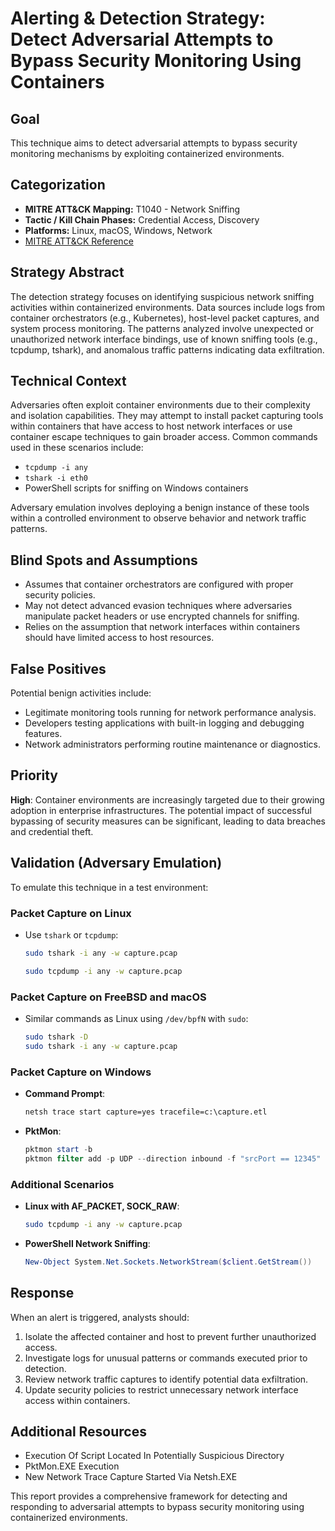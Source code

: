 # Alerting & Detection Strategy: Detect Adversarial Attempts to Bypass Security Monitoring Using Containers

## **Goal**
This technique aims to detect adversarial attempts to bypass security monitoring mechanisms by exploiting containerized environments.

## **Categorization**
- **MITRE ATT&CK Mapping:** T1040 - Network Sniffing
- **Tactic / Kill Chain Phases:** Credential Access, Discovery
- **Platforms:** Linux, macOS, Windows, Network
- [MITRE ATT&CK Reference](https://attack.mitre.org/techniques/T1040)

## **Strategy Abstract**
The detection strategy focuses on identifying suspicious network sniffing activities within containerized environments. Data sources include logs from container orchestrators (e.g., Kubernetes), host-level packet captures, and system process monitoring. The patterns analyzed involve unexpected or unauthorized network interface bindings, use of known sniffing tools (e.g., tcpdump, tshark), and anomalous traffic patterns indicating data exfiltration.

## **Technical Context**
Adversaries often exploit container environments due to their complexity and isolation capabilities. They may attempt to install packet capturing tools within containers that have access to host network interfaces or use container escape techniques to gain broader access. Common commands used in these scenarios include:

- `tcpdump -i any`
- `tshark -i eth0`
- PowerShell scripts for sniffing on Windows containers

Adversary emulation involves deploying a benign instance of these tools within a controlled environment to observe behavior and network traffic patterns.

## **Blind Spots and Assumptions**
- Assumes that container orchestrators are configured with proper security policies.
- May not detect advanced evasion techniques where adversaries manipulate packet headers or use encrypted channels for sniffing.
- Relies on the assumption that network interfaces within containers should have limited access to host resources.

## **False Positives**
Potential benign activities include:
- Legitimate monitoring tools running for network performance analysis.
- Developers testing applications with built-in logging and debugging features.
- Network administrators performing routine maintenance or diagnostics.

## **Priority**
**High**: Container environments are increasingly targeted due to their growing adoption in enterprise infrastructures. The potential impact of successful bypassing of security measures can be significant, leading to data breaches and credential theft.

## **Validation (Adversary Emulation)**
To emulate this technique in a test environment:

### Packet Capture on Linux
- Use `tshark` or `tcpdump`:
  ```bash
  sudo tshark -i any -w capture.pcap
  ```
  ```bash
  sudo tcpdump -i any -w capture.pcap
  ```

### Packet Capture on FreeBSD and macOS
- Similar commands as Linux using `/dev/bpfN` with `sudo`:
  ```bash
  sudo tshark -D
  sudo tshark -i any -w capture.pcap
  ```

### Packet Capture on Windows
- **Command Prompt**:
  ```cmd
  netsh trace start capture=yes tracefile=c:\capture.etl
  ```
- **PktMon**:
  ```powershell
  pktmon start -b
  pktmon filter add -p UDP --direction inbound -f "srcPort == 12345"
  ```

### Additional Scenarios
- **Linux with AF_PACKET, SOCK_RAW**:
  ```bash
  sudo tcpdump -i any -w capture.pcap
  ```
- **PowerShell Network Sniffing**:
  ```powershell
  New-Object System.Net.Sockets.NetworkStream($client.GetStream())
  ```

## **Response**
When an alert is triggered, analysts should:

1. Isolate the affected container and host to prevent further unauthorized access.
2. Investigate logs for unusual patterns or commands executed prior to detection.
3. Review network traffic captures to identify potential data exfiltration.
4. Update security policies to restrict unnecessary network interface access within containers.

## **Additional Resources**
- Execution Of Script Located In Potentially Suspicious Directory
- PktMon.EXE Execution
- New Network Trace Capture Started Via Netsh.EXE

This report provides a comprehensive framework for detecting and responding to adversarial attempts to bypass security monitoring using containerized environments.